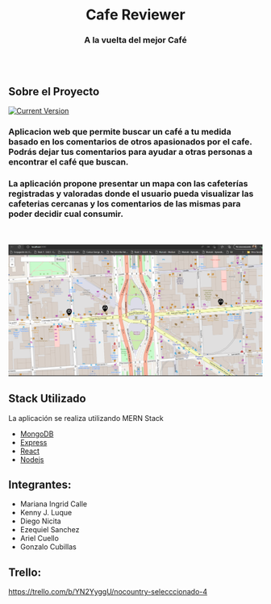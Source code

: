 <h1 align="center">Cafe Reviewer</h1>
<h3 align="center">A la vuelta del mejor Café</h3>

<br> <br/>

## Sobre el Proyecto
[![Current Version](https://img.shields.io/badge/version-1.0-green.svg)](https://github.com/No-Country/s4-09-t-mern) 
### Aplicacion web que permite buscar un café a tu medida basado en los comentarios de otros apasionados por el cafe. Podrás dejar tus comentarios para ayudar a otras personas a encontrar el café que buscan. 
### La aplicación propone presentar un mapa con las cafeterías registradas y valoradas donde el usuario pueda visualizar las cafeterias cercanas y los comentarios de las mismas para poder decidir cual consumir.

<br> <br/>
![Image](./mapa_app.png) <br/>

## Stack Utilizado
La aplicación se realiza utilizando MERN Stack
* [MongoDB](https://mongodb.com/)
* [Express](https://expressjs.com/)
* [React](https://es.reactjs.org/)
* [Nodejs](https://nodejs.dev/en/)

## Integrantes:

- Mariana Ingrid Calle
- Kenny J. Luque
- Diego Nicita
- Ezequiel Sanchez
- Ariel Cuello
- Gonzalo Cubillas

## Trello:

https://trello.com/b/YN2YyggU/nocountry-selecccionado-4
